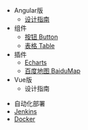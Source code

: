 
* Angular版
    * [设计指南](docs/introduce)
    <!-- * [数据对接](docs/servedata) -->
* 组件
    * [按钮 Button](docs/components/button)
    * [表格 Table](docs/components/table)
* 插件
   * [Echarts](docs/unit/echarts)
   * [百度地图 BaiduMap](docs/unit/baidu-map)
* Vue版
   * 设计指南
 <!-- * [设计指南](vueDocs/introduce) -->
<!-- * [自动化部署](auto/auto) -->
* 自动化部署
 * [Jenkins](auto/jenkins)
 * [Docker](auto/docker)


